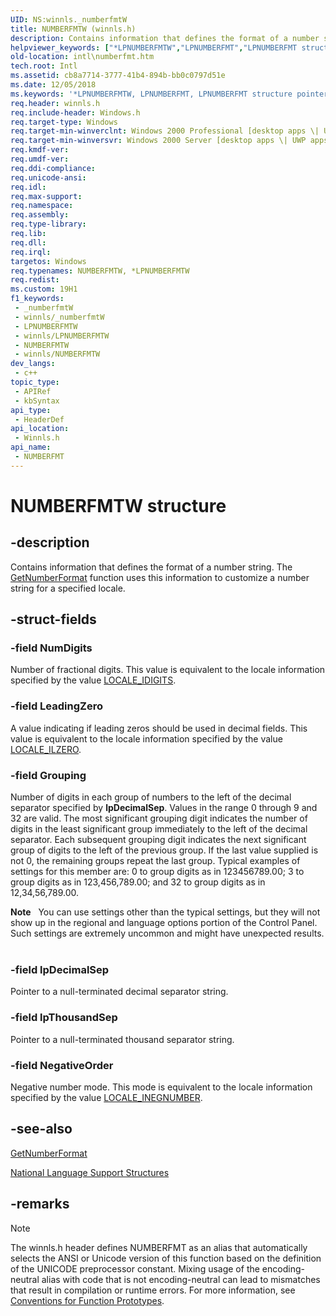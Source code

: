 ```yaml
---
UID: NS:winnls._numberfmtW
title: NUMBERFMTW (winnls.h)
description: Contains information that defines the format of a number string. The GetNumberFormat function uses this information to customize a number string for a specified locale. (Unicode)
helpviewer_keywords: ["*LPNUMBERFMTW","LPNUMBERFMT","LPNUMBERFMT structure pointer [Internationalization for Windows Applications]","NUMBERFMT","NUMBERFMT structure [Internationalization for Windows Applications]","NUMBERFMTW","_win32_NUMBERFMT_str","intl.numberfmt","winnls/LPNUMBERFMT","winnls/NUMBERFMT"]
old-location: intl\numberfmt.htm
tech.root: Intl
ms.assetid: cb8a7714-3777-41b4-894b-bb0c0797d51e
ms.date: 12/05/2018
ms.keywords: '*LPNUMBERFMTW, LPNUMBERFMT, LPNUMBERFMT structure pointer [Internationalization for Windows Applications], NUMBERFMT, NUMBERFMT structure [Internationalization for Windows Applications], NUMBERFMTW, _win32_NUMBERFMT_str, intl.numberfmt, winnls/LPNUMBERFMT, winnls/NUMBERFMT'
req.header: winnls.h
req.include-header: Windows.h
req.target-type: Windows
req.target-min-winverclnt: Windows 2000 Professional [desktop apps \| UWP apps]
req.target-min-winversvr: Windows 2000 Server [desktop apps \| UWP apps]
req.kmdf-ver: 
req.umdf-ver: 
req.ddi-compliance: 
req.unicode-ansi: 
req.idl: 
req.max-support: 
req.namespace: 
req.assembly: 
req.type-library: 
req.lib: 
req.dll: 
req.irql: 
targetos: Windows
req.typenames: NUMBERFMTW, *LPNUMBERFMTW
req.redist: 
ms.custom: 19H1
f1_keywords:
 - _numberfmtW
 - winnls/_numberfmtW
 - LPNUMBERFMTW
 - winnls/LPNUMBERFMTW
 - NUMBERFMTW
 - winnls/NUMBERFMTW
dev_langs:
 - c++
topic_type:
 - APIRef
 - kbSyntax
api_type:
 - HeaderDef
api_location:
 - Winnls.h
api_name:
 - NUMBERFMT
---
```


# NUMBERFMTW structure


## -description

Contains information that defines the format of a number string. The <a href="/windows/desktop/api/winnls/nf-winnls-getnumberformata">GetNumberFormat</a> function uses this information to customize a number string for a specified locale.

## -struct-fields

### -field NumDigits

Number of fractional digits. This value is equivalent to the locale information specified by the value <a href="/windows/desktop/Intl/locale-idigits">LOCALE_IDIGITS</a>.

### -field LeadingZero

A value indicating if leading zeros should be used in decimal fields. This value is equivalent to the locale information specified by the value <a href="/windows/desktop/Intl/locale-ilzero">LOCALE_ILZERO</a>.

### -field Grouping

Number of digits in each group of numbers to the left of the decimal separator specified by <b>lpDecimalSep</b>. Values in the range 0 through 9 and 32 are valid. The most significant grouping digit indicates the number of digits in the least significant group immediately to the left of the decimal separator. Each subsequent grouping digit indicates the next significant group of digits to the left of the previous group. If the last value supplied is not 0, the remaining groups repeat the last group. Typical examples of settings for this member are: 0 to group digits as in 123456789.00; 3 to group digits as in 123,456,789.00; and 32 to group digits as in 12,34,56,789.00.

<div class="alert"><b>Note</b>   You can use settings other than the typical settings, but they will not show up in the regional and language options portion of the Control Panel. Such settings are extremely uncommon and might have unexpected results.</div>
<div> </div>

### -field lpDecimalSep

Pointer to a null-terminated decimal separator string.

### -field lpThousandSep

Pointer to a null-terminated thousand separator string.

### -field NegativeOrder

Negative number mode. This mode is equivalent to the locale information specified by the value <a href="/windows/desktop/Intl/locale-ineg-constants">LOCALE_INEGNUMBER</a>.

## -see-also

<a href="/windows/desktop/api/winnls/nf-winnls-getnumberformata">GetNumberFormat</a>



<a href="/windows/desktop/Intl/national-language-support-structures">National Language Support Structures</a>

## -remarks

> [!NOTE]
> The winnls.h header defines NUMBERFMT as an alias that automatically selects the ANSI or Unicode version of this function based on the definition of the UNICODE preprocessor constant. Mixing usage of the encoding-neutral alias with code that is not encoding-neutral can lead to mismatches that result in compilation or runtime errors. For more information, see [Conventions for Function Prototypes](/windows/win32/intl/conventions-for-function-prototypes).
